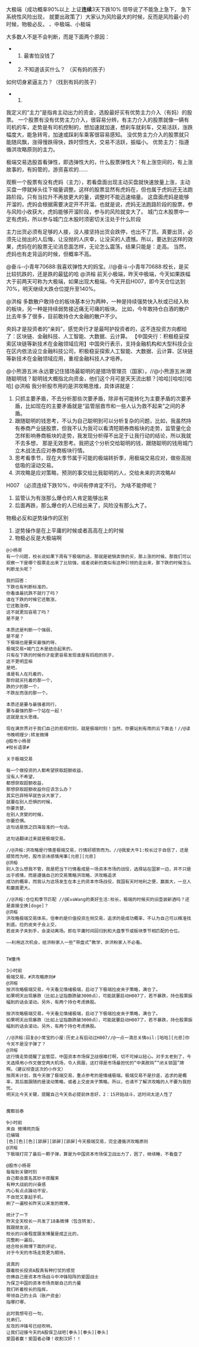 大极端（成功概率90%以上 上证**连续**3天下跌10% 领导说了不能急上急下， 急下系统性风险出现， 就要出政策了）大家认为风险最大的时候，反而是风险最小的时候，物极必反。 、中极端、小极端 

大多数人不是不会判断，而是下面两个原因：
- 1. 最害怕没钱了
- 2. 不知道该买什么？ （买有妈的孩子）

如何切身紧逼主力？（找到有妈的孩子）
- 1. 

我定义的“主力”是指肯主动出力的资金，选股最好买有优势主力介入（有妈）的股票。
一个股票有没有优势主力介入，很容易分辨，有主力介入的股票就像一辆有司机的车，走势是有司机控制的，想加速就加速，想刹车就刹车，交易活跃，涨跌幅度大，能急转弯，加速或踩刹车乘客很容易感知。
没优势主力介入的股票就只能随风飘，涨得慢跌得快，跌时惯性大，交易不活跃，振幅小。
优势主力：指遵循洪攻略原则的主力。

极端交易选股首看弹性，即选弹性大的，什么股票弹性大？有上涨空间的，有上涨故事的，有妈管的，游资喜欢的……

观察一个股票有没有虎妈（主力），若看盘面出现主动买盘就快速放量上涨，主动买盘一停就掉头往下缩量调整。这样的股票显然有虎妈在，但也属于虎妈还无法跑路阶段。只有当拉升不再放更大的量，调整时不能迅速缩量。
这盘面虎妈是能够开溜的，虎妈会根据需要决定开不开溜。也就是说，虎妈无法跑路阶段的股票，参与风险小收获大，虎妈能够开溜阶段，参与的风险就变大了。
城门立木股票中一定有虎妈，所以参与城门立木股时须密切关注处于什么阶段

主力出货必须有足够的人接，没人接坚持出货会跌停，也出不了货。真要出货，必须先让抛出的人后悔，让没抛的人庆幸，让没买的人遗憾。所以，要达到这样的效果，虎妈在的股票无论消息面怎样，无论怎么震荡，结果只能是：走高。
当然，虎妈也有走背运的时候，但概率不高。 

@奋斗-小青年70688:我喜欢弹性大的妈宝。//@奋斗-小青年70688:校长，是买比较抗跌的，还是跌的最猛的哈
@洪榕
前天小极端，昨天中极端，今天如果跌幅大于前两天可称为大极端，如果出现大极端，今天开启H007，即今天仓位达到70%，明天继续大跌仓位提升至140%。 ​​​

@洪榕
多数散户敢持仓的板块基本分为两种，一种是持续强势快入秋或已经入秋的板块，另一种是持续弱势接近痛无可痛的板块。
比如，今年敢持仓白酒的散户比去年多了很多，目前敢持仓大金融的散户不少。

央妈才是投资者的“亲妈”，感觉央行才是最呵护投资者的，这不连投资方向都给了：区块链、金融科技、人工智能、大数据、云计算。
【中国央行：积极稳妥探索区块链等新技术在金融领域应用】中国央行表示，支持金融机构和大型科技企业在区内依法设立金融科技公司，积极稳妥探索人工智能、大数据、云计算、区块链等新技术在金融领域应用，重视金融科技人才培养。

@小熊游五洲:永远要记住猎场最聪明的是猎场管理员（国家）。//@小熊游五洲:跟随聪明钱？聪明钱大概指北向资金，他们这个月可是天天流出额？[哈哈][哈哈][哈哈]
@洪榕
我分析股市用的是洪攻略思维，具体讲就是：
1. 只抓主要矛盾，不去分析那些次要矛盾，除非有可能转化为主要矛盾的次要矛盾，比如现在的主要矛盾就是“监管层救市和一些人认为救不起来”之间的矛盾。
2. 跟随聪明的钱思考，不认为自己聪明到可以分析复杂的问题，比如，我虽然持有券商产业链股票，但我不认为我可以看清短期券商板块的走势，监管量化会怎样影响券商板块的走势，我发现分析得不出足于让我行动的结论，所以我就不去多想，
 那是无效思考。我把这个分析交给聪明的钱，跟随聪明的钱用城门立木战法去应对券商板块行情。
3. 思考看季节，现在大季节属于可能的极端转折季，用极端交易应对，做些高抛低吸的滚动交易。
4. 洪攻略是应对策略，预测的事交给比我聪明的人，交给未来的洪攻略AI


H007 （必须连续下跌10%，中间有停肯定不行。 
为啥不能停呢？
1. 监管认为有涨那么爆仓的人肯定能够出来
2. 后面再跌，那么爆仓的人已经出来了，风险没有那么大了。


物极必反和逆势操作的区别
1. 逆势操作是在上平庸的时候或者高高在上的时候
2. 物极必反是大极端啊


```
@小杨哥
有一个问题，校长说如果下周有下极端的话，那就是砸锅卖铁的买，那上涨的时候，那我们可以观察一下是哪个股票走出来了比较强，或者说新的类似有这种引领的走出来，那下跌的时候怎么判断龙头呢？

我的回答：
下跌也有判断标准的，
你看谁最抗跌不就行了吗？
谁在下跌的时候它还敢涨，
它还敢涨停，
这不就更加容易了吗？
是不是？

本质还是判断一个强弱，
是不是？
下极端也是要买最强的呀，
极端交易+城门立木是结合起来的，
只有在下跌的时候你才能更容易发现谁是有妈抱的孩子，
这不更明显嘛
是吧，
谁是有人在托着的，
那你就买托着的那一个，
跌的少的那一个，
不跌反而涨的那一个。

本质还是要与最强者同行，
要与最强的那一个站在一起！
这就是龙头思维。
```



```
现在满世界对于我们自己的悲观时刻，就是极端时刻！当然，你要站到有雨的云下面去！//@读书晚明理少:转发微博
@股市小杨哥
#校长语录#

关于极端交易

每一个做投资的人都希望获取超额收益，
没有人不希望，
都想获取超额收益，
那想获取超额收益你应该怎么办？
其实巴菲特早就告诉大家了，
就要在别人恐惧的时候，
你要贪婪，
在别人贪婪的时候，
你要恐惧。
这句话是放之四海皆准的一句话。

这句话翻译过来就是极端交易。 ​​​
```

```
//@洪榕:洪攻略是行情差极端交易，行情好顺势而为。//@我爱大牛1:校长过于自信了，还是顺势而为吧，股市忌讳感情用事[允悲][允悲]
@洪榕
别人怎么想我不管，我是把当下行情看成是一场资本市场的战役，选择站在国家一边，并不只是出于感情，而是遵循自己的交易策略洪攻略，洪攻略追求
成功的概率，而我认为这场发生在本土的资本市场战役，我国有天时地利之便，赢面大，一旦人和赢面更大。 ​​​
```

```
//@洪榕:仓位和季节匹配 //@EvaWang的美好生活:校长，极端的时候买的旧壶装新酒吗？还是直接全换[doge]？
@洪榕
洪攻略极端交易体系，信奉的是价值投资左侧交易，追求的是成功概率，不认为自己可以精准找到底。捡的皮夹子会上交，
若皮夹子夹到手，会滚动离场。即在平庸时间回归到和大盘季节或板块季节相匹配的仓位。

——利用这次机会，给洪粉家人一些“带盘式”教学，非洪粉家人不必看。 ​​​
```

```

TW童伟

3小时前
极端交易，#洪攻略原则# 
@洪榕
按洪攻略极端交易，今天看见情绪极端，启动了下极端捡皮夹子策略，满仓了。
如果明天出现暴跌（比如上证指数跌破3000点），可能就要启动H007了，若不暴跌，持仓股票振幅到的话会滚动。另外，有两个持仓考虑换股。 ​​​
```

```
按洪攻略极端交易，今天看见情绪极端，启动了下极端捡皮夹子策略，满仓了。
如果明天出现暴跌（比如上证指数跌破3000点），可能就要启动H007了，若不暴跌，持仓股票振幅到的话会滚动。另外，有两个持仓考虑换股。
```


```
//@洪榕:回复@小常宝的小屋:历史上有启动过H007//@一点一滴总关情oil:[哈哈][允悲]你今天不是没子弹了？
@洪榕
这行情走势提醒了监管层，中国资本市场保卫战很难打啊，切不可掉以轻心。对手太老到了，今天选择用小作文做空两大机场，令人佩服，这打得是市场最担忧的“中美脱钩”“闭关锁国”牌啊。（建议彻查这次的小作文）
按周末计划，我今天做了极端交易，重点参考的是情绪极端。极端交易不是抄底，追求的是概率，其后面跟随的是滚动策略，或者上交皮夹子策略。所以，也请不了解洪攻略的人不要为我担忧。
明天比今天关键，提醒自己今天务必提前休息好，2：15开始战斗，这时间太逆人性了
```


```

魔都翁泰

9小时前
来自 微博网页版
已编辑
[色][色][色][舔屏][舔屏][舔屏]今天极端交易，完全遵循洪攻略原则
@洪榕
下极端打完了最后一颗子弹，算是为中国资本市场保卫战出力了，困了，继续睡，不看盘了
```

```
@股市小杨哥
每每到关键时刻
自己都会莫名其妙半夜醒来
有种大战前的兴奋感
内心有点点躁动不安，
不自觉又拿起手机，
刷了一遍校长昨天以来发的微博，

统计了一下
昨天全天校长一共发了18条微博（包含转发），
我跟朋友说，
校长的兴奋程度跟发博量是成正比的，
完整刷一遍后，
结合校长微博下面的评论，
对于今天的市场走势更为期待，

说真的
跟着校长投资A股真有种打仗的感觉
仿佛自己是资本市场战斗中冲锋陷阵的爱国战士
为保卫中国的资本市场贡献自己的力量
我们听着校长的指挥，
带领自己的士兵（账户资金）
指哪打哪，

此时我想号召一句，
兄弟们，
反攻的冲锋号已经吹响，
让我们迎接今天的A股保卫战吧[拳头][拳头][拳头] 
爱国者赢！爱国者必赚！收割汉奸！！
```
